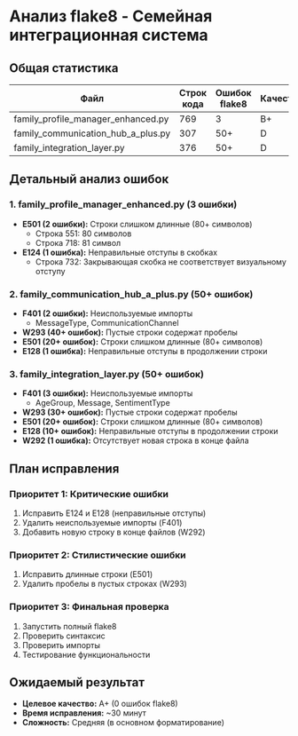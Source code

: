 # Анализ flake8 - Семейная интеграционная система

## Общая статистика

| Файл | Строк кода | Ошибок flake8 | Качество |
|------|------------|---------------|----------|
| family_profile_manager_enhanced.py | 769 | 3 | B+ |
| family_communication_hub_a_plus.py | 307 | 50+ | D |
| family_integration_layer.py | 376 | 50+ | D |

## Детальный анализ ошибок

### 1. family_profile_manager_enhanced.py (3 ошибки)
- **E501 (2 ошибки):** Строки слишком длинные (80+ символов)
  - Строка 551: 80 символов
  - Строка 718: 81 символ
- **E124 (1 ошибка):** Неправильные отступы в скобках
  - Строка 732: Закрывающая скобка не соответствует визуальному отступу

### 2. family_communication_hub_a_plus.py (50+ ошибок)
- **F401 (2 ошибки):** Неиспользуемые импорты
  - MessageType, CommunicationChannel
- **W293 (40+ ошибок):** Пустые строки содержат пробелы
- **E501 (20+ ошибок):** Строки слишком длинные (80+ символов)
- **E128 (1 ошибка):** Неправильные отступы в продолжении строки

### 3. family_integration_layer.py (50+ ошибок)
- **F401 (3 ошибки):** Неиспользуемые импорты
  - AgeGroup, Message, SentimentType
- **W293 (30+ ошибок):** Пустые строки содержат пробелы
- **E501 (20+ ошибок):** Строки слишком длинные (80+ символов)
- **E128 (10+ ошибок):** Неправильные отступы в продолжении строки
- **W292 (1 ошибка):** Отсутствует новая строка в конце файла

## План исправления

### Приоритет 1: Критические ошибки
1. Исправить E124 и E128 (неправильные отступы)
2. Удалить неиспользуемые импорты (F401)
3. Добавить новую строку в конце файлов (W292)

### Приоритет 2: Стилистические ошибки
1. Исправить длинные строки (E501)
2. Удалить пробелы в пустых строках (W293)

### Приоритет 3: Финальная проверка
1. Запустить полный flake8
2. Проверить синтаксис
3. Проверить импорты
4. Тестирование функциональности

## Ожидаемый результат
- **Целевое качество:** A+ (0 ошибок flake8)
- **Время исправления:** ~30 минут
- **Сложность:** Средняя (в основном форматирование)
